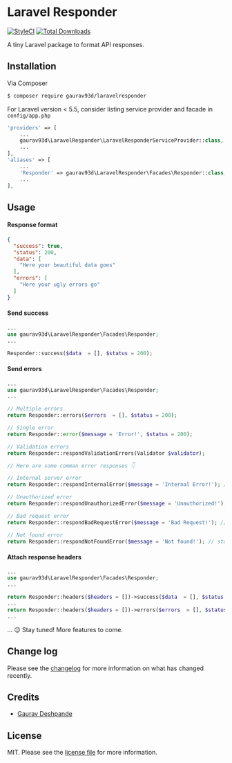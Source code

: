
# Laravel Responder

[![StyleCI](https://styleci.io/repos/174658293/shield?branch=master&style=flat-square)](https://styleci.io/repos/174658293)
[![Total Downloads](https://img.shields.io/packagist/dt/gaurav93d/laravelresponder.svg?style=flat-square)](https://packagist.org/packages/gaurav93d/laravelresponder)

A tiny Laravel package to format API responses.

## Installation

Via Composer

``` bash
$ composer require gaurav93d/laravelresponder
```

For Laravel version < 5.5, consider listing service provider and facade in `config/app.php`

``` php
'providers' => [
    ...
    gaurav93d\LaravelResponder\LaravelResponderServiceProvider::class,
    ...
],
'aliases' => [
    ...
    'Responder' => gaurav93d\LaravelResponder\Facades\Responder::class,
    ...
],
```  

## Usage

#### Response format

``` json
{
  "success": true,
  "status": 200,
  "data": [
    "Here your beautiful data goes"
  ],
  "errors": [
    "Here your ugly errors go"
  ]
}
```

#### Send success

``` php
...
use gaurav93d\LaravelResponder\Facades\Responder;
...

Responder::success($data  = [], $status = 200);
```

#### Send errors

``` php
...
use gaurav93d\LaravelResponder\Facades\Responder;
...

// Multiple errors
return Responder::errors($errors  = [], $status = 200);

// Single error
return Responder::error($message = 'Error!', $status = 200);

// Validation errors
return Responder::respondValidationErrors(Validator $validator);

// Here are some comman error responses 👇

// Internal server error
return Responder::respondInternalError($message = 'Internal Error!'); // status = 500

// Unauthorized error
return Responder::respondUnauthorizedError($message = 'Unauthorized!'); // status = 401

// Bad request error
return Responder::respondBadRequestError($message = 'Bad Request!'); // status = 400

// Not found error
return Responder::respondNotFoundError($message = 'Not found!'); // status = 404
```

#### Attach response headers

``` php
...
use gaurav93d\LaravelResponder\Facades\Responder;
...

return Responder::headers($headers = [])->success($data  = [], $status = 200);
...
return Responder::headers($headers = [])->errors($errors  = [], $status = 200);
...
```

... :wink: Stay tuned! More features to come.

## Change log

Please see the [changelog](changelog.md) for more information on what has changed recently.

## Credits

- [Gaurav Deshpande](https://github.com/93gaurav93)

## License

MIT. Please see the [license file](LISCENSE.md) for more information.


